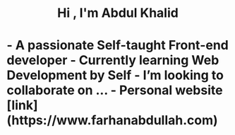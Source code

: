 <h1 align="center"><b>Hi , I'm Abdul Khalid </b><h1>
- A passionate Self-taught Front-end developer
- Currently learning Web Development by Self
- I’m looking to collaborate on ...
- Personal website [link](https://www.farhanabdullah.com)
